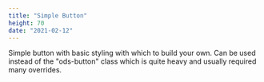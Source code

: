 ```yaml
---
title: "Simple Button"
height: 70
date: "2021-02-12"
---
```


Simple button with basic styling with which to build your own. Can be used instead of the "ods-button" class which is quite heavy and usually required many overrides.
